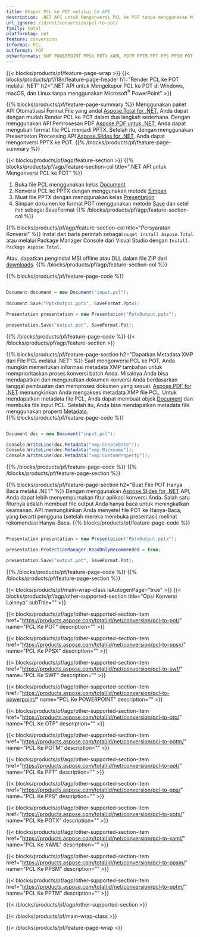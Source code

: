 ```yaml
---
title: Ekspor PCL ke POT melalui C# API
description: .NET API untuk Mengonversi PCL ke POT tanpa menggunakan Microsoft Word
url_ignore: /id/net/conversion/pcl-to-pot/
family: total
platformtag: net
feature: conversion
informat: PCL
outformat: POT
otherformats: SWF POWERPOINT PPSX POTX XAML POTM PPTM PPT PPS PPSM POT OTP
---
```

{{< blocks/products/pf/feature-page-wrap >}}
{{< blocks/products/pf/i18n/feature-page-header h1="Render PCL ke POT melalui .NET" h2=".NET API untuk Mengekspor PCL ke POT di Windows, macOS, dan Linux tanpa menggunakan Microsoft<sup>&reg;</sup> PowerPoint" >}}

{{% blocks/products/pf/feature-page-summary %}}
Menggunakan paket API Otomatisasi Format File yang andal [Aspose.Total for .NET](https://products.aspose.com/total/net/), Anda dapat dengan mudah Render PCL ke POT dalam dua langkah sederhana. Dengan menggunakan API Pemrosesan PDF [Aspose.PDF untuk .NET](https://products.aspose.com/pdf/net/), Anda dapat mengubah format file PCL menjadi PPTX. Setelah itu, dengan menggunakan Presentation Processing API [Aspose.Slides for .NET](https://products.aspose.com/slides/net/), Anda dapat mengonversi PPTX ke POT.
{{% /blocks/products/pf/feature-page-summary  %}}

{{< blocks/products/pf/agp/feature-section >}}
{{% blocks/products/pf/agp/feature-section-col title=".NET API untuk Mengonversi PCL ke POT" %}}
1. Buka file PCL menggunakan kelas [Document](https://apireference.aspose.com/pdf/net/aspose.pdf/document)
2. Konversi PCL ke PPTX dengan menggunakan metode [Simpan](https://apireference.aspose.com/pdf/net/aspose.pdf.document/save/methods/5)
3. Muat file PPTX dengan menggunakan kelas [Presentation](https://apireference.aspose.com/slides/net/aspose.slides/presentation)
4. Simpan dokumen ke format POT menggunakan metode [Save](https://apireference.aspose.com/slides/net/aspose.slides.presentation/save/methods/5) dan setel `Pot` sebagai SaveFormat
{{% /blocks/products/pf/agp/feature-section-col %}}

{{% blocks/products/pf/agp/feature-section-col title="Persyaratan Konversi" %}}
Instal dari baris perintah sebagai ```nuget install Aspose.Total``` atau melalui Package Manager Console dari Visual Studio dengan ```Install-Package Aspose.Total```.

Atau, dapatkan penginstal MSI offline atau DLL dalam file ZIP dari [downloads](https://downloads.aspose.com/total/net).
{{% /blocks/products/pf/agp/feature-section-col %}}

{{% blocks/products/pf/feature-page-code %}}

```cs

Document document = new Document("input.pcl");
 
document.Save("PptxOutput.pptx", SaveFormat.Pptx); 

Presentation presentation = new Presentation("PptxOutput.pptx");

presentation.Save("output.pot", SaveFormat.Pot);   
```

{{% /blocks/products/pf/feature-page-code %}}
{{< /blocks/products/pf/agp/feature-section >}}

{{% blocks/products/pf/feature-page-section  h2="Dapatkan Metadata XMP dari File PCL melalui .NET" %}}
Saat mengonversi PCL ke POT, Anda mungkin memerlukan informasi metadata XMP tambahan untuk memprioritaskan proses konversi batch Anda. Misalnya Anda bisa mendapatkan dan mengurutkan dokumen konversi Anda berdasarkan tanggal pembuatan dan memproses dokumen yang sesuai. [Aspose.PDF for .NET](https://products.aspose.com/pdf/net/) memungkinkan Anda mengakses metadata XMP file PCL. Untuk mendapatkan metadata file PCL, Anda dapat membuat objek [Document](https://apireference.aspose.com/pdf/net/aspose.pdf/document) dan membuka file input PCL. Setelah itu, Anda bisa mendapatkan metadata file menggunakan properti [Metadata](https://apireference.aspose.com/pdf/net/aspose.pdf/document/properties/metadata).  
{{% blocks/products/pf/feature-page-code %}}

```cs

Document doc = new Document("input.pcl");

Console.WriteLine(doc.Metadata["xmp:CreateDate"]);
Console.WriteLine(doc.Metadata["xmp:Nickname"]);
Console.WriteLine(doc.Metadata["xmp:CustomProperty"]);
```

{{% /blocks/products/pf/feature-page-code  %}}
{{% /blocks/products/pf/feature-page-section %}}

{{% blocks/products/pf/feature-page-section  h2="Buat File POT Hanya Baca melalui .NET" %}}
Dengan menggunakan [Aspose.Slides for .NET](https://products.aspose.com/slides/net/) API, Anda dapat lebih menyempurnakan fitur aplikasi konversi Anda. Salah satu fiturnya adalah membuat file output Anda hanya baca untuk meningkatkan keamanan. API memungkinkan Anda menyetel file POT ke Hanya-Baca, yang berarti pengguna (setelah mereka membuka presentasi) melihat rekomendasi Hanya-Baca. 
{{% blocks/products/pf/feature-page-code %}}

```cs

Presentation presentation = new Presentation("PptxOutput.pptx");

presentation.ProtectionManager.ReadOnlyRecommended = true;

presentation.Save("output.pot", SaveFormat.Pot);     
```

{{% /blocks/products/pf/feature-page-code  %}}
{{% /blocks/products/pf/feature-page-section %}}

{{< blocks/products/pf/main-wrap-class isAutogenPage="true" >}}
{{< blocks/products/pf/agp/other-supported-section title="Opsi Konversi Lainnya" subTitle="" >}}

{{< blocks/products/pf/agp/other-supported-section-item href="https://products.aspose.com/total/id/net/conversion/pcl-to-pot/" name="PCL Ke POT" description="" >}}

{{< blocks/products/pf/agp/other-supported-section-item href="https://products.aspose.com/total/id/net/conversion/pcl-to-ppsx/" name="PCL Ke PPSX" description="" >}}

{{< blocks/products/pf/agp/other-supported-section-item href="https://products.aspose.com/total/id/net/conversion/pcl-to-swf/" name="PCL Ke SWF" description="" >}}

{{< blocks/products/pf/agp/other-supported-section-item href="https://products.aspose.com/total/id/net/conversion/pcl-to-powerpoint/" name="PCL Ke POWERPOINT" description="" >}}

{{< blocks/products/pf/agp/other-supported-section-item href="https://products.aspose.com/total/id/net/conversion/pcl-to-otp/" name="PCL Ke OTP" description="" >}}

{{< blocks/products/pf/agp/other-supported-section-item href="https://products.aspose.com/total/id/net/conversion/pcl-to-potm/" name="PCL Ke POTM" description="" >}}

{{< blocks/products/pf/agp/other-supported-section-item href="https://products.aspose.com/total/id/net/conversion/pcl-to-ppt/" name="PCL Ke PPT" description="" >}}

{{< blocks/products/pf/agp/other-supported-section-item href="https://products.aspose.com/total/id/net/conversion/pcl-to-pps/" name="PCL Ke PPS" description="" >}}

{{< blocks/products/pf/agp/other-supported-section-item href="https://products.aspose.com/total/id/net/conversion/pcl-to-potx/" name="PCL Ke POTX" description="" >}}

{{< blocks/products/pf/agp/other-supported-section-item href="https://products.aspose.com/total/id/net/conversion/pcl-to-xaml/" name="PCL Ke XAML" description="" >}}

{{< blocks/products/pf/agp/other-supported-section-item href="https://products.aspose.com/total/id/net/conversion/pcl-to-ppsm/" name="PCL Ke PPSM" description="" >}}

{{< blocks/products/pf/agp/other-supported-section-item href="https://products.aspose.com/total/id/net/conversion/pcl-to-pptm/" name="PCL Ke PPTM" description="" >}}



{{< /blocks/products/pf/agp/other-supported-section >}}

{{< /blocks/products/pf/main-wrap-class >}}

{{< /blocks/products/pf/feature-page-wrap >}}